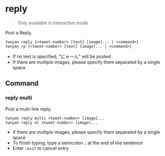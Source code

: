 # reply

> Only available in interactive mode

Post a Reply.

```
twnyan reply {<tweet-number> [text] [image]... | <command>}
twnyan rp {<tweet-number> [text] [image]... | <command>}
```

- If no text is specified, "にゃーん" will be posted
- If there are multiple images, please specify them separated by a single space

## Command

### reply multi

Post a multi-line reply.

```
twnyan reply multi <tweet-number> [image]...
twnyan reply ml <tweet-number> [image]...
```

- If there are multiple images, please specify them separated by a single space
- To finish typing, type a semicolon `;` at the end of the sentence
- Enter `:exit` to cancel entry

